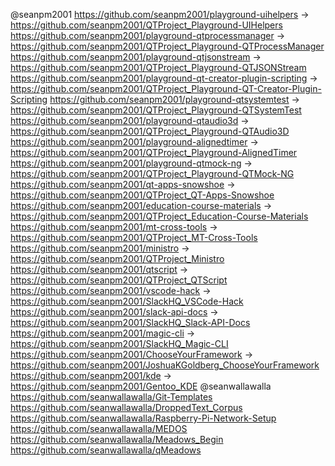 @seanpm2001
https://github.com/seanpm2001/playground-uihelpers -> https://github.com/seanpm2001/QTProject_Playground-UIHelpers
https://github.com/seanpm2001/playground-qtprocessmanager -> https://github.com/seanpm2001/QTProject_Playground-QTProcessManager
https://github.com/seanpm2001/playground-qtjsonstream -> https://github.com/seanpm2001/QTProject_Playground-QTJSONStream
https://github.com/seanpm2001/playground-qt-creator-plugin-scripting -> https://github.com/seanpm2001/QTProject_Playground-QT-Creator-Plugin-Scripting
https://github.com/seanpm2001/playground-qtsystemtest -> https://github.com/seanpm2001/QTProject_Playground-QTSystemTest
https://github.com/seanpm2001/playground-qtaudio3d -> https://github.com/seanpm2001/QTProject_Playground-QTAudio3D
https://github.com/seanpm2001/playground-alignedtimer -> https://github.com/seanpm2001/QTProject_Playground-AlignedTimer
https://github.com/seanpm2001/playground-qtmock-ng -> https://github.com/seanpm2001/QTProject_Playground-QTMock-NG
https://github.com/seanpm2001/qt-apps-snowshoe -> https://github.com/seanpm2001/QTProject_QT-Apps-Snowshoe
https://github.com/seanpm2001/education-course-materials -> https://github.com/seanpm2001/QTProject_Education-Course-Materials
https://github.com/seanpm2001/mt-cross-tools -> https://github.com/seanpm2001/QTProject_MT-Cross-Tools
https://github.com/seanpm2001/ministro -> https://github.com/seanpm2001/QTProject_Ministro
https://github.com/seanpm2001/qtscript -> https://github.com/seanpm2001/QTProject_QTScript
https://github.com/seanpm2001/vscode-hack -> https://github.com/seanpm2001/SlackHQ_VSCode-Hack
https://github.com/seanpm2001/slack-api-docs -> https://github.com/seanpm2001/SlackHQ_Slack-API-Docs
https://github.com/seanpm2001/magic-cli -> https://github.com/seanpm2001/SlackHQ_Magic-CLI
https://github.com/seanpm2001/ChooseYourFramework -> https://github.com/seanpm2001/JoshuaKGoldberg_ChooseYourFramework
https://github.com/seanpm2001/kde -> https://github.com/seanpm2001/Gentoo_KDE
@seanwallawalla
https://github.com/seanwallawalla/Git-Templates
https://github.com/seanwallawalla/DroppedText_Corpus
https://github.com/seanwallawalla/Raspberry-Pi-Network-Setup
https://github.com/seanwallawalla/MEDOS
https://github.com/seanwallawalla/Meadows_Begin
https://github.com/seanwallawalla/qMeadows
